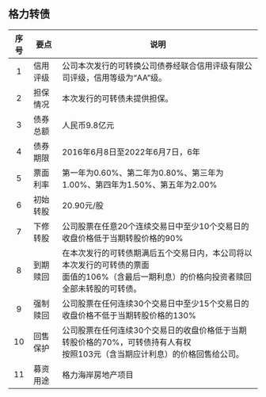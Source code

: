 ## 格力转债

|序号|要点|说明|
|:--:|----|----|
|1|信用评级|公司本次发行的可转换公司债券经联合信用评级有限公司评级，信用等级为“AA”级。|
|2|担保情况|本次发行的可转债未提供担保。|
|3|债券总额|人民币9.8亿元|
|4|债券期限|2016年6月8日至2022年6月7日，6年|
|5|票面利率|第一年为0.60%、第二年为0.80%、第三年为1.00%、第四年为1.50%、第五年为2.00%|
|6|初始转股|20.90元/股|
|7|下修转股|公司股票在任意20个连续交易日中至少10个交易日的收盘价格低于当期转股价格的90%|
|8|到期赎回|在本次发行的可转债期满后五个交易日内，本公司将以本次发行的可转债的票面<br>面值的106%（含最后一期利息）的价格向投资者赎回全部未转股的可转债。|
|9|强制赎回|公司股票在任何连续30个交易日中至少15个交易日的收盘价格不低于当期转股价格的130%|
|10|回售保护|公司股票在任何连续30个交易日的收盘价格低于当期转股价格的70%，可转债持有人有权<br>按照103元（含当期应计利息）的价格回售给公司。|
|11|募资用途|格力海岸房地产项目|

